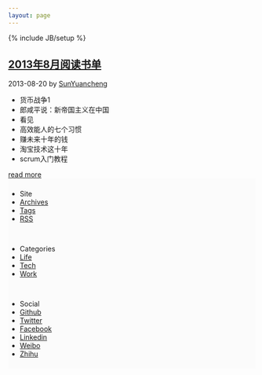 ```yaml
---
layout: page
---
```

{% include JB/setup %}
<div class="span9">
	<div class="article">
		<a href="http://www.baidu.com">
			<h2>2013年8月阅读书单</h2>
		</a>
		<div class="well small">
			2013-08-20  by
			<a class="url fn" href="./author/lizherui.html">SunYuancheng</a>
		</div>
		<div class="summary">
			<ul>
				<li>货币战争1</li>
				<li>郎咸平说：新帝国主义在中国</li>
				<li>看见</li>
				<li>高效能人的七个习惯</li>
				<li>赚未来十年的钱</li>
				<li>淘宝技术这十年</li>
				<li>scrum入门教程</li>
			</ul>
			<a class="btn btn-info xsmall" href="./pages/2013/08/20/ten_thousand_hours.html">read more</a>
		</div>
	</div>
</div>
<div class="span3">
	<div class="well" style="padding: 8px 0; background-color: #FBFBFB;">
		<ul class="nav nav-list">
			<li class="nav-header">Site</li>
			<li>
				<a href="./archives.html">Archives</a>
			</li>
			<li>
				<a href="./tags.html">Tags</a>
			</li>
			<li>
				<a href="http://www.lizherui.com/feeds/all.rss.xml" rel="alternate">RSS</a>
			</li>
		</ul>
	</div>
	<div class="well" style="padding: 8px 0; background-color: #FBFBFB;">
		<ul class="nav nav-list">
			<li class="nav-header">Categories</li>
			<li>
				<a href="./category/life.html">Life</a>
			</li>
			<li>
				<a href="./category/tech.html">Tech</a>
			</li>
			<li>
				<a href="./category/work.html">Work</a>
			</li>
		</ul>
	</div>
	<div class="social">
		<div class="well" style="padding: 8px 0; background-color: #FBFBFB;">
			<ul class="nav nav-list">
				<li class="nav-header">Social</li>
				<li>
					<a href="https://github.com/lizherui">Github</a>
				</li>
				<li>
					<a href="https://twitter.com/lzrak47">Twitter</a>
				</li>
				<li>
					<a href="https://www.facebook.com/profile.php?id=100004875786021">Facebook</a>
				</li>
				<li>
					<a href="http://www.linkedin.com/profile/view?id=232391796">Linkedin</a>
				</li>
				<li>
					<a href="http://weibo.com/lzrm4a1">Weibo</a>
				</li>
				<li>
					<a href="http://www.zhihu.com/people/li-zhe-rui">Zhihu</a>
				</li>
			</ul>
		</div>
	</div>
</div>